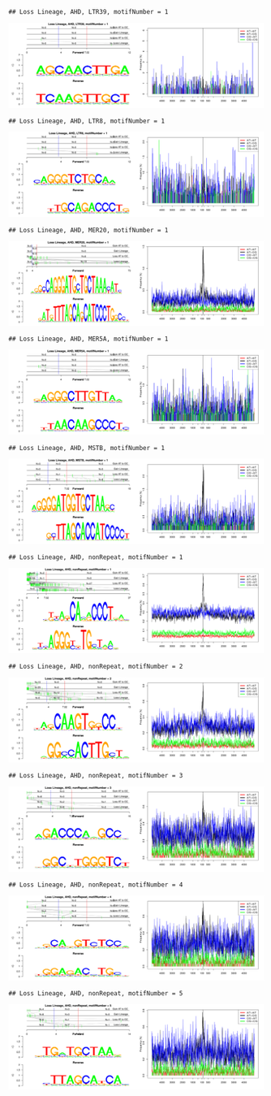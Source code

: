 

```
## Loss Lineage, AHD, LTR39, motifNumber = 1
```

![plot of chunk motifPValues](figure/motifPValues-1.png)

```
## Loss Lineage, AHD, LTR8, motifNumber = 1
```

![plot of chunk motifPValues](figure/motifPValues-2.png)

```
## Loss Lineage, AHD, MER20, motifNumber = 1
```

![plot of chunk motifPValues](figure/motifPValues-3.png)

```
## Loss Lineage, AHD, MER5A, motifNumber = 1
```

![plot of chunk motifPValues](figure/motifPValues-4.png)

```
## Loss Lineage, AHD, MSTB, motifNumber = 1
```

![plot of chunk motifPValues](figure/motifPValues-5.png)

```
## Loss Lineage, AHD, nonRepeat, motifNumber = 1
```

![plot of chunk motifPValues](figure/motifPValues-6.png)

```
## Loss Lineage, AHD, nonRepeat, motifNumber = 2
```

![plot of chunk motifPValues](figure/motifPValues-7.png)

```
## Loss Lineage, AHD, nonRepeat, motifNumber = 3
```

![plot of chunk motifPValues](figure/motifPValues-8.png)

```
## Loss Lineage, AHD, nonRepeat, motifNumber = 4
```

![plot of chunk motifPValues](figure/motifPValues-9.png)

```
## Loss Lineage, AHD, nonRepeat, motifNumber = 5
```

![plot of chunk motifPValues](figure/motifPValues-10.png)
  
